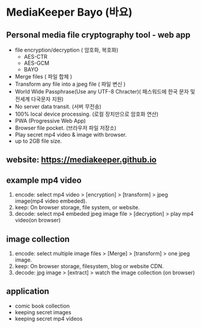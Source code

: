 # MediaKeeper Bayo (바요)

## Personal media file cryptography tool - web app
* file encryption/decryption ( 암호화, 복호화)
  * AES-CTR
  * AES-GCM
  * BAYO
* Merge files ( 파일 합체 )
* Transform any file into a jpeg file ( 파일 변신 )
* World Wide Passphrase(Use any UTF-8 Chracter)( 패스워드에 한국 문자 및 전세계 다국문자 지원)
* No server data transit. (서버 무전송)
* 100% local device processing. (로컬 장치만으로 암호화 연산)
* PWA (Progressive Web App) 
* Browser file pocket. (브라우저 파일 저장소)
* Play secret mp4 video & image with browser.
* up to 2GB file size.

## website: https://mediakeeper.github.io


## example  mp4 video
1. encode: select mp4 video > [encryption] > [transform] > jpeg image(mp4 video embeded).
2. keep:  On browser storage, file system, or website. 
3. decode: select mp4 embeded jpeg image file > [decryption] > play mp4 video(on browser)

## image collection
1. encode: select multiple image files > [Merge] > [transform] > one jpeg image.
2. keep:  On browser storage, filesystem, blog or website CDN. 
3. decode: jpg image > [extract] > watch the image collection (on browser)


## application
* comic book collection
* keeping secret images
* keeping secret mp4 videos
